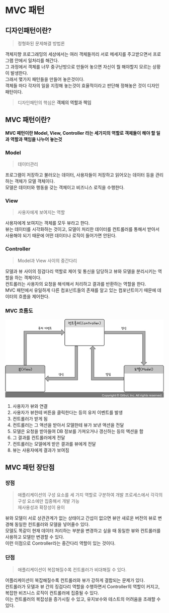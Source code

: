 # MVC 패턴

## 디자인패턴이란?

> 정형화된 문제해결 방법론

객체지향 프로그래밍의 세상에서는 여러 객체들끼리 서로 메세지를 주고받으면서 프로그램 안에서 일처리를 해간다.  
그 과정에서 객체를 너무 중구난방으로 만들어 놓으면 자신이 뭘 해야할지 모르는 상황이 발생한다.  
그래서 몇가지 패턴들을 만들어 놓은것이다.  
객체들 마다 각자의 일을 지정해 놓는것이 효율적이라고 판단해 정해놓은 것이 디자인 패턴이다.  

> 디자인패턴의 핵심은 **객체의 역할과 책임**

## MVC 패턴이란?

**MVC 패턴이란 Model, View, Controller 라는 세가지의 역할로 객체들이 해야 할 일과 역할과 책임을 나누어 놓는것**

### Model

> 데이터관리

프로그램이 저장하고 불러오는 데이터, 사용자들이 저장하고 읽어오는 데이터 등을 관리하는 객체가 모델 객체이다.  
모델은 데이터와 행동을 갖는 객체이고 비즈니스 로직을 수행한다.

### View

> 사용자에게 보여지는 역할

사용자에게 보여지는 객체를 모두 뷰라고 한다.  
뷰는 데이터를 시각화하는 것이고, 모델이 처리한 데이터를 컨트롤러를 통해서 받아서 사용해야 되기 때문에 어떤 데이터나 로직이 들어가면 안된다.

### Controller

> Model과 View 사이의 중간다리

모델과 뷰 사이의 징검다리 역할로 제어 및 통신을 담당하고 뷰와 모델을 분리시키는 역할을 하는 객체이다.  
컨트롤러는 사용자의 요청을 해석해서 처리하고 결과를 반환하는 역할을 한다.  
MVC 패턴에서 유일하게 다른 컴포넌트들의 존재를 알고 있는 컴포넌트이기 때문에 데이터의 흐름을 제어한다.

### MVC 흐름도

<img src="img/1.png" width="600">

1. 사용자가 뷰와 연결
2. 사용자가 뷰한테 버튼을 클릭한다는 등의 유저 이벤트를 발생
3. 컨트롤러가 받게 됨
4. 컨트롤러는 그 액션을 받아서 모델한테 뷰가 보낸 액션을 전달
5. 모델은 요청을 받아들여 DB 정보를 가져오거나 갱신하는 등의 액션을 함
6. 그 결과를 컨트롤러에게 전달
7. 컨트롤러는 모델에게 받은 결과를 뷰에게 전달
8. 뷰는 사용자에게 결과가 보여짐

## MVC 패턴 장단점
### 장점

> 애플리케이션의 구성 요소를 세 가지 역할로 구분하여 개발 프로세스에서 각각의 구성 요소에만 집중해서 개발 가능  
> 재사용성과 확장성이 용이

뷰와 모델이 서로 상관관계가 없는 상태이고 간섭이 없으면 뷰만 새로운 버전의 뷰로 변경해 동일한 컨트롤러와 모델을 넣어줄수 있다.  
모델도 똑같이 현재 데이터 처리하는 부분을 변경하고 싶을 때 동일한 뷰와 컨트롤러를 사용하고 모델만 변경할 수 있다.  
이런 이점으로 Controller라는 중간다리 역할이 있는 것이다.

### 단점

> 애플리케이션이 복잡해질수록 컨트롤러가 비대해질 수 있다.

어플리케이션이 복잡해질수록 컨트롤러와 뷰가 강하게 결합되는 문제가 있다.  
컨트롤러가 모델과 뷰 간의 징검다리 역할을 수행하면서 Controller의 역할이 커지고, 복잡한 비즈니스 로직이 컨트롤러에 집중될 수 있다.  
이는 컨트롤러의 복잡성을 증가시킬 수 있고, 유지보수와 테스트의 어려움을 초래할 수 있다.  
